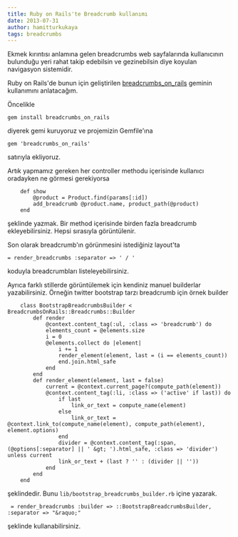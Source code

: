 ```yaml
---
title: Ruby on Rails'te Breadcrumb kullanımı
date: 2013-07-31
author: hamitturkukaya
tags: breadcrumbs
---
```


Ekmek kırıntısı anlamına gelen breadcrumbs web sayfalarında kullanıcının bulunduğu yeri rahat takip edebilsin ve gezinebilsin diye koyulan navigasyon sistemidir.

Ruby on Rails'de bunun için geliştirilen [breadcrumbs\_on\_rails](https://github.com/weppos/breadcrumbs_on_rails) geminin kullanımını anlatacağım.

Öncelikle

```
gem install breadcrumbs_on_rails
```


diyerek gemi kuruyoruz ve projemizin Gemfile'ına

```
gem 'breadcrumbs_on_rails'
```



satırıyla ekliyoruz.

Artık yapmamız gereken her controller methodu içerisinde kullanıcı oradayken ne görmesi gerekiyorsa

```
    def show
        @product = Product.find(params[:id])
        add_breadcrumb @product.name, product_path(@product)
    end
```


şeklinde yazmak. Bir method içerisinde birden fazla breadcrumb ekleyebilirsiniz. Hepsi sırasıyla görüntülenir.

Son olarak breadcrumb'ın görünmesini istediğiniz layout'ta

```
= render_breadcrumbs :separator => ' / '
```


koduyla breadcrumbları listeleyebilirsiniz.

Ayrıca farklı stillerde görüntülemek için kendiniz manuel builderlar yazabilirsiniz. Örneğin twitter bootstrap tarzı breadcrumb için örnek builder

```
    class BootstrapBreadcrumbsBuilder < BreadcrumbsOnRails::Breadcrumbs::Builder
        def render
            @context.content_tag(:ul, :class => 'breadcrumb') do
            elements_count = @elements.size
            i = 0
            @elements.collect do |element|
                i += 1
                render_element(element, last = (i == elements_count))
                end.join.html_safe
            end
        end
        def render_element(element, last = false)
            current = @context.current_page?(compute_path(element))
            @context.content_tag(:li, :class => ('active' if last)) do
                if last
                    link_or_text = compute_name(element)
                else
                    link_or_text = @context.link_to(compute_name(element), compute_path(element), element.options)
                end
                divider = @context.content_tag(:span, (@options[:separator] || ' &gt; ').html_safe, :class => 'divider') unless current
                link_or_text + (last ? '' : (divider || ''))
            end
        end
    end
```


şeklindedir. Bunu  `lib/bootstrap_breadcrumbs_builder.rb`  içine yazarak.

```
 = render_breadcrumbs :builder => ::BootstrapBreadcrumbsBuilder, :separator => "&raquo;"
```



şeklinde kullanabilirsiniz.

 [1]: https://github.com/weppos/breadcrumbs_on_rails
